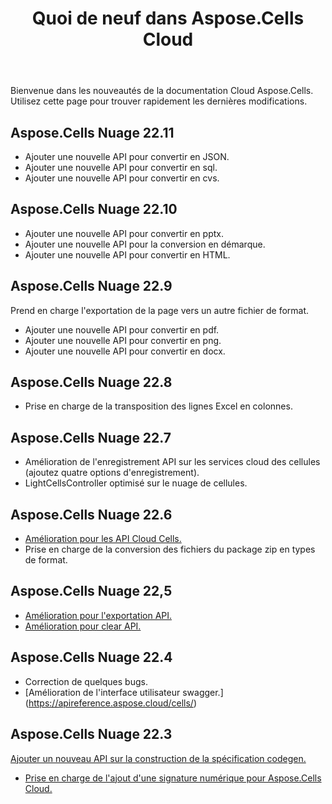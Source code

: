 ﻿---
title: Quoi de neuf dans Aspose.Cells Cloud
second_title: Aspose.Cells Cloud Documen
linktitle: Quoi de neuf
type: docs
weight: 5
url: /fr/what-s-new-in-aspose-cells-cloud/
keywords: What's new in aspose cells cloud. Office Excel 2013,  Office Excel 2016,  Office Excel 2019，office Excel 365
description: Cette page décrit les nouvelles fonctionnalités Cloud Aspose.Cells les plus intéressantes introduites dans les versions récentes
---
Bienvenue dans les nouveautés de la documentation Cloud Aspose.Cells. Utilisez cette page pour trouver rapidement les dernières modifications.

## Aspose.Cells Nuage 22.11

 * Ajouter une nouvelle API pour convertir en JSON.
 * Ajouter une nouvelle API pour convertir en sql.
 * Ajouter une nouvelle API pour convertir en cvs.


## Aspose.Cells Nuage 22.10

 * Ajouter une nouvelle API pour convertir en pptx.
 * Ajouter une nouvelle API pour la conversion en démarque.
 * Ajouter une nouvelle API pour convertir en HTML.

## Aspose.Cells Nuage 22.9

 Prend en charge l'exportation de la page vers un autre fichier de format.
 * Ajouter une nouvelle API pour convertir en pdf.
 * Ajouter une nouvelle API pour convertir en png.
 * Ajouter une nouvelle API pour convertir en docx.

## Aspose.Cells Nuage 22.8

* Prise en charge de la transposition des lignes Excel en colonnes.

## Aspose.Cells Nuage 22.7

* Amélioration de l'enregistrement API sur les services cloud des cellules (ajoutez quatre options d'enregistrement).
* LightCellsController optimisé sur le nuage de cellules.

## Aspose.Cells Nuage 22.6

* [Amélioration pour les API Cloud Cells.](/cells/aspose-cells-cloud-22-6-release-notes/)
* Prise en charge de la conversion des fichiers du package zip en types de format.

## Aspose.Cells Nuage 22,5

* [Amélioration pour l'exportation API.](https://docs.aspose.cloud/cells/export/)
* [Amélioration pour clear API.](https://docs.aspose.cloud/cells/clear/)

## Aspose.Cells Nuage 22.4

* Correction de quelques bugs.
* [Amélioration de l'interface utilisateur swagger.] (https://apireference.aspose.cloud/cells/)

## Aspose.Cells Nuage 22.3

[Ajouter un nouveau API sur la construction de la spécification codegen.](https://api.aspose.cloud/v3.0/cells/codegen/spec)
* [Prise en charge de l'ajout d'une signature numérique pour Aspose.Cells Cloud.](/cells/workbook/digital-signature/)

